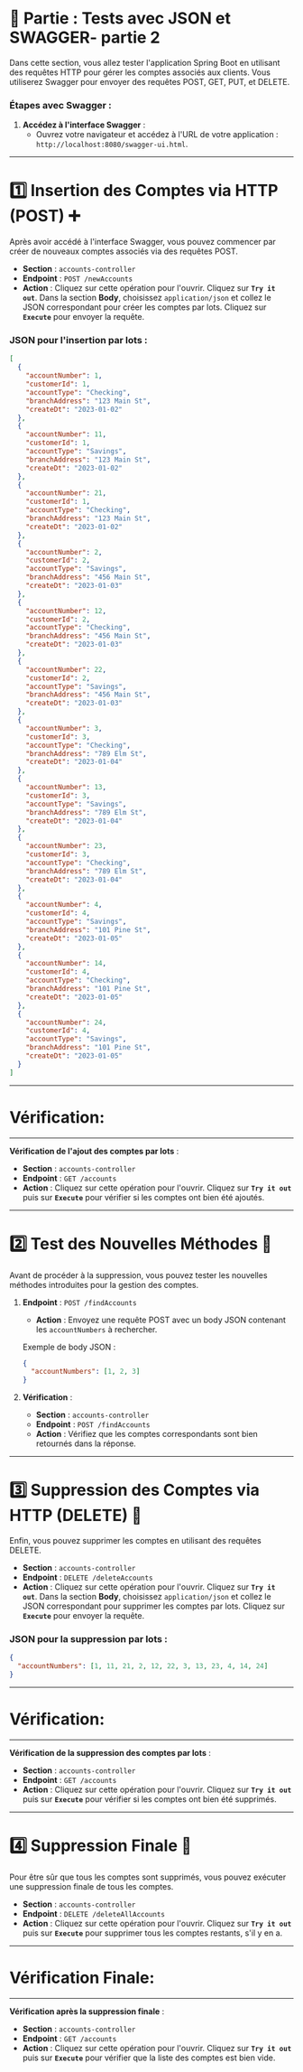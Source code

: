 # 🏁 Partie : Tests avec JSON et SWAGGER- partie 2

Dans cette section, vous allez tester l'application Spring Boot en utilisant des requêtes HTTP pour gérer les comptes associés aux clients. Vous utiliserez Swagger pour envoyer des requêtes POST, GET, PUT, et DELETE.

### Étapes avec Swagger :

1. **Accédez à l'interface Swagger** :
   - Ouvrez votre navigateur et accédez à l'URL de votre application : `http://localhost:8080/swagger-ui.html`.

---

# 1️⃣ Insertion des Comptes via HTTP (POST) ➕

Après avoir accédé à l'interface Swagger, vous pouvez commencer par créer de nouveaux comptes associés via des requêtes POST.

- **Section** : `accounts-controller`
- **Endpoint** : `POST /newAccounts`
- **Action** : Cliquez sur cette opération pour l'ouvrir. Cliquez sur **`Try it out`**. Dans la section **Body**, choisissez `application/json` et collez le JSON correspondant pour créer les comptes par lots. Cliquez sur **`Execute`** pour envoyer la requête.

### JSON pour l'insertion par lots :

```json
[
  {
    "accountNumber": 1,
    "customerId": 1,
    "accountType": "Checking",
    "branchAddress": "123 Main St",
    "createDt": "2023-01-02"
  },
  {
    "accountNumber": 11,
    "customerId": 1,
    "accountType": "Savings",
    "branchAddress": "123 Main St",
    "createDt": "2023-01-02"
  },
  {
    "accountNumber": 21,
    "customerId": 1,
    "accountType": "Checking",
    "branchAddress": "123 Main St",
    "createDt": "2023-01-02"
  },
  {
    "accountNumber": 2,
    "customerId": 2,
    "accountType": "Savings",
    "branchAddress": "456 Main St",
    "createDt": "2023-01-03"
  },
  {
    "accountNumber": 12,
    "customerId": 2,
    "accountType": "Checking",
    "branchAddress": "456 Main St",
    "createDt": "2023-01-03"
  },
  {
    "accountNumber": 22,
    "customerId": 2,
    "accountType": "Savings",
    "branchAddress": "456 Main St",
    "createDt": "2023-01-03"
  },
  {
    "accountNumber": 3,
    "customerId": 3,
    "accountType": "Checking",
    "branchAddress": "789 Elm St",
    "createDt": "2023-01-04"
  },
  {
    "accountNumber": 13,
    "customerId": 3,
    "accountType": "Savings",
    "branchAddress": "789 Elm St",
    "createDt": "2023-01-04"
  },
  {
    "accountNumber": 23,
    "customerId": 3,
    "accountType": "Checking",
    "branchAddress": "789 Elm St",
    "createDt": "2023-01-04"
  },
  {
    "accountNumber": 4,
    "customerId": 4,
    "accountType": "Savings",
    "branchAddress": "101 Pine St",
    "createDt": "2023-01-05"
  },
  {
    "accountNumber": 14,
    "customerId": 4,
    "accountType": "Checking",
    "branchAddress": "101 Pine St",
    "createDt": "2023-01-05"
  },
  {
    "accountNumber": 24,
    "customerId": 4,
    "accountType": "Savings",
    "branchAddress": "101 Pine St",
    "createDt": "2023-01-05"
  }
]
```

---

# Vérification:

---

**Vérification de l'ajout des comptes par lots** :
- **Section** : `accounts-controller`
- **Endpoint** : `GET /accounts`
- **Action** : Cliquez sur cette opération pour l'ouvrir. Cliquez sur **`Try it out`** puis sur **`Execute`** pour vérifier si les comptes ont bien été ajoutés.

---

# 2️⃣ Test des Nouvelles Méthodes 🧪

Avant de procéder à la suppression, vous pouvez tester les nouvelles méthodes introduites pour la gestion des comptes.

1. **Endpoint** : `POST /findAccounts`
   - **Action** : Envoyez une requête POST avec un body JSON contenant les `accountNumbers` à rechercher.

   Exemple de body JSON :
   ```json
   {
     "accountNumbers": [1, 2, 3]
   }
   ```

2. **Vérification** : 
   - **Section** : `accounts-controller`
   - **Endpoint** : `POST /findAccounts`
   - **Action** : Vérifiez que les comptes correspondants sont bien retournés dans la réponse.

---

# 3️⃣ Suppression des Comptes via HTTP (DELETE) 🚮

Enfin, vous pouvez supprimer les comptes en utilisant des requêtes DELETE.

- **Section** : `accounts-controller`
- **Endpoint** : `DELETE /deleteAccounts`
- **Action** : Cliquez sur cette opération pour l'ouvrir. Cliquez sur **`Try it out`**. Dans la section **Body**, choisissez `application/json` et collez le JSON correspondant pour supprimer les comptes par lots. Cliquez sur **`Execute`** pour envoyer la requête.

### JSON pour la suppression par lots :

```json
{
  "accountNumbers": [1, 11, 21, 2, 12, 22, 3, 13, 23, 4, 14, 24]
}
```

---

# Vérification:

---

**Vérification de la suppression des comptes par lots** :
- **Section** : `accounts-controller`
- **Endpoint** : `GET /accounts`
- **Action** : Cliquez sur cette opération pour l'ouvrir. Cliquez sur **`Try it out`** puis sur **`Execute`** pour vérifier si les comptes ont bien été supprimés.

---

# 4️⃣ Suppression Finale 🚨

Pour être sûr que tous les comptes sont supprimés, vous pouvez exécuter une suppression finale de tous les comptes.

- **Section** : `accounts-controller`
- **Endpoint** : `DELETE /deleteAllAccounts`
- **Action** : Cliquez sur cette opération pour l'ouvrir. Cliquez sur **`Try it out`** puis sur **`Execute`** pour supprimer tous les comptes restants, s'il y en a.

---

# Vérification Finale:

---

**Vérification après la suppression finale** :
- **Section** : `accounts-controller`
- **Endpoint** : `GET /accounts`
- **Action** : Cliquez sur cette opération pour l'ouvrir. Cliquez sur **`Try it out`** puis sur **`Execute`** pour vérifier que la liste des comptes est bien vide.

